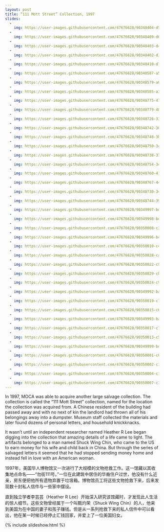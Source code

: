 ```yaml
---
layout: post
title: “111 Mott Street” Collection, 1997
slides:
  -
    img: https://user-images.githubusercontent.com/47676628/90348404-d584df00-e003-11ea-876e-9ad1463ea8f5.jpg
  -
    img: https://user-images.githubusercontent.com/47676628/90348409-d6b60c00-e003-11ea-8b72-3d152be979ee.jpg
  -
    img: https://user-images.githubusercontent.com/47676628/90348403-d4ec4880-e003-11ea-860d-1b26d5e29f4d.jpg
  -
    img: https://user-images.githubusercontent.com/47676628/90348402-d3bb1b80-e003-11ea-84e1-85df65371204.jpg
  -
    img: https://user-images.githubusercontent.com/47676628/90348410-d74ea280-e003-11ea-8706-eb7546b2d43d.jpg
  -
    img: https://user-images.githubusercontent.com/47676628/90348587-a58a0b80-e004-11ea-9d9e-ecd0e4c4a229.jpg
  -
    img: https://user-images.githubusercontent.com/47676628/90348579-a02cc100-e004-11ea-90c8-8d47460541b0.jpg
  -
    img: https://user-images.githubusercontent.com/47676628/90348585-a3c04800-e004-11ea-8edd-05c6a8a0327f.jpg
  -
    img: https://user-images.githubusercontent.com/47676628/90348775-47a9f380-e005-11ea-928e-e9038e79086f.jpg
  -
    img: https://user-images.githubusercontent.com/47676628/90348779-48db2080-e005-11ea-9629-f81a84dc33ef.jpg
  -
    img: https://user-images.githubusercontent.com/47676628/90348726-3365f680-e005-11ea-807c-f6da2452a273.jpg
  -
    img: https://user-images.githubusercontent.com/47676628/90348742-38c34100-e005-11ea-9eef-875a298b83d5.jpg
  -
    img: https://user-images.githubusercontent.com/47676628/90348748-3bbe3180-e005-11ea-83d3-10ef023ff61c.jpg
  -
    img: https://user-images.githubusercontent.com/47676628/90348750-3c56c800-e005-11ea-8bbc-7794f494de4e.jpg
  -
    img: https://user-images.githubusercontent.com/47676628/90348738-37921400-e005-11ea-8a55-9263071f77a8.jpg
  -
    img: https://user-images.githubusercontent.com/47676628/90348754-3cef5e80-e005-11ea-9eb5-fdbfa44b7d37.jpg
  -
    img: https://user-images.githubusercontent.com/47676628/90348760-411b7c00-e005-11ea-81bf-c686a622a8d9.jpg
  -
    img: https://user-images.githubusercontent.com/47676628/90348767-44af0300-e005-11ea-8891-6bfed91fd904.jpg
  -
    img: https://user-images.githubusercontent.com/47676628/90348730-34972380-e005-11ea-9756-100670c75cb9.jpg
  -
    img: https://user-images.githubusercontent.com/47676628/90348744-39f46e00-e005-11ea-95a2-136e641ba200.jpg
  -
    img: https://user-images.githubusercontent.com/47676628/90349997-bd17c300-e009-11ea-89c9-12d43932c563.JPG
  -
    img: https://user-images.githubusercontent.com/47676628/90349998-be48f000-e009-11ea-9fe3-70ac1f374a37.JPG
  -
    img: https://user-images.githubusercontent.com/47676628/90350008-c3a63a80-e009-11ea-9032-32a7d307a198.JPG
  -
    img: https://user-images.githubusercontent.com/47676628/90349996-bc7f2c80-e009-11ea-8b60-2c24a2dc5fb3.JPG
  -
    img: https://user-images.githubusercontent.com/47676628/90350010-c4d76780-e009-11ea-8bd5-0ba885f64fca.JPG
  -
    img: https://user-images.githubusercontent.com/47676628/90350028-cacd4880-e009-11ea-84d2-de9da4df2953.JPG
  -
    img: https://user-images.githubusercontent.com/47676628/90350022-c9038500-e009-11ea-82bf-8e5b4ca3b5aa.JPG
  -
    img: https://user-images.githubusercontent.com/47676628/90350029-cb65df00-e009-11ea-9b98-4af592c312c8.JPG
  -
    img: https://user-images.githubusercontent.com/47676628/90350024-c99c1b80-e009-11ea-9173-d53bf5900b22.JPG
  -
    img: https://user-images.githubusercontent.com/47676628/90349992-ba1cd280-e009-11ea-8ade-114269fcdd37.JPG
  -
    img: https://user-images.githubusercontent.com/47676628/90350019-c7d25800-e009-11ea-9921-c6e41a5ee19f.JPG
  -
    img: https://user-images.githubusercontent.com/47676628/90350015-c6089480-e009-11ea-8a03-fa3258464989.JPG
  -
    img: https://user-images.githubusercontent.com/47676628/90349993-bab56900-e009-11ea-95a4-f0e3defae1d7.jpg
  -
    img: https://user-images.githubusercontent.com/47676628/90350017-c739c180-e009-11ea-9614-c7cfc01262fe.JPG
  -
    img: https://user-images.githubusercontent.com/47676628/90350013-c56ffe00-e009-11ea-9b4c-18e24e8f11f1.JPG
  -
    img: https://user-images.githubusercontent.com/47676628/90349999-bee18680-e009-11ea-9b21-5a20dcb5253d.jpg
  -
    img: https://user-images.githubusercontent.com/47676628/90350001-c012b380-e009-11ea-9ead-cc2fc88d33f2.jpg
  -
    img: https://user-images.githubusercontent.com/47676628/90350002-c143e080-e009-11ea-99a3-039618ea00e9.jpg
  -
    img: https://user-images.githubusercontent.com/47676628/90350004-c1dc7700-e009-11ea-897a-78296eecad02.jpg
  -
    img: https://user-images.githubusercontent.com/47676628/90350007-c30da400-e009-11ea-98de-35f7bcfd885a.jpg
---
```


In 1997, MOCA was able to acquire another large salvage collection.  The collection is called the “111 Mott Street” collection, named for the location the collection was acquired from.  A Chinese resident of the building had passed away and with no next of kin the landlord had thrown all of his belongings away into a dumpster.  Museum staff collected the materials and later found dozens of personal letters, and household knickknacks.  

It wasn’t until an independent researcher named Heather R Lee began digging into the collection that amazing details of a life came to light.  The artifacts belonged to a man named Shuck Wing Chin, who came to the US to earn money for his wife and child back in China.  But through the series of salvaged letters it seemed that he had stopped sending money home and instead fell in love with an American woman.  

1997年，美国华人博物馆又一次进行了大规模的文物抢救工作。这一馆藏以其收集地点命名——“勿街111号。”一位在此建筑中居住的华裔住户过世，他没有什么近亲，房东便把他所有遗物弃置于垃圾箱。博物馆员工将这些文物抢救下来，后来发现数十封私人信件与一些家中摆设。

直到独立学者李芸芸（Heather R Lee）开始深入研究该馆藏时，才发现此人生活的惊人细节。这些文物曾经属于一个叫甄灼荣（Shuck Wing Chin）的人，他来到美国为在中国的妻子和孩子赚钱。但是从一系列抢救下来的私人信件中可以看出，他在某一时候已经停止汇钱回家，并爱上了一位美国妇女。

{% include slideshow.html %}
